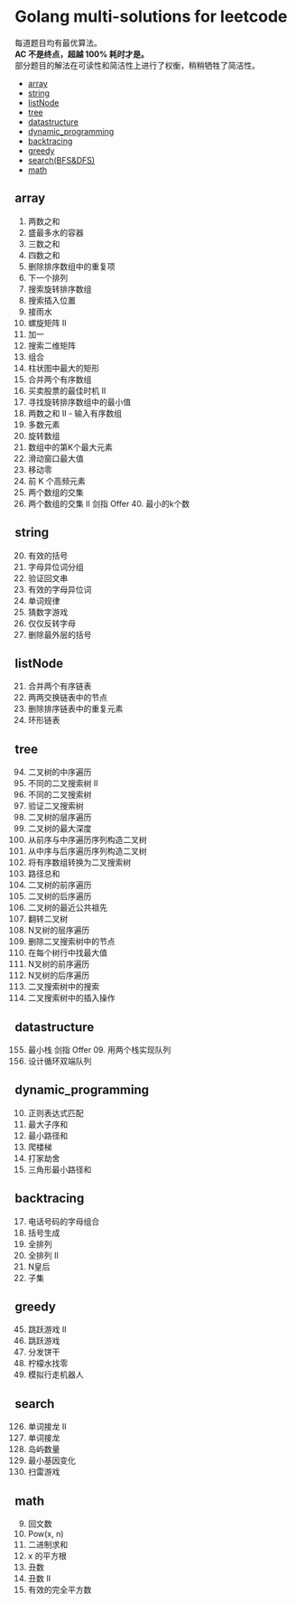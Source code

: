 # Golang multi-solutions for leetcode
每道题目均有最优算法。  
**AC 不是终点，超越 100% 耗时才是。**  
部分题目的解法在可读性和简洁性上进行了权衡，稍稍牺牲了简洁性。

* [array](#array)
* [string](#string)
* [listNode](#listNode)
* [tree](#tree)
* [datastructure](#datastructure)
* [dynamic_programming](#dynamic-programming)
* [backtracing](#backtracing)
* [greedy](#greedy)
* [search(BFS&DFS)](#search)
* [math](#math)

## array
1. 两数之和
11. 盛最多水的容器
15. 三数之和
18. 四数之和
26. 删除排序数组中的重复项
31. 下一个排列
33. 搜索旋转排序数组
35. 搜索插入位置
42. 接雨水
59. 螺旋矩阵 II
66. 加一
74. 搜索二维矩阵
77. 组合
84. 柱状图中最大的矩形
88. 合并两个有序数组
122. 买卖股票的最佳时机 II
153. 寻找旋转排序数组中的最小值
167. 两数之和 II - 输入有序数组
169. 多数元素
189. 旋转数组
215. 数组中的第K个最大元素
239. 滑动窗口最大值
283. 移动零
347. 前 K 个高频元素
349. 两个数组的交集
350. 两个数组的交集 II
剑指 Offer 40. 最小的k个数

## string
20. 有效的括号
49. 字母异位词分组
125. 验证回文串
242. 有效的字母异位词
290. 单词规律
299. 猜数字游戏
917. 仅仅反转字母
1021. 删除最外层的括号

## listNode
21. 合并两个有序链表
24. 两两交换链表中的节点
83. 删除排序链表中的重复元素
141. 环形链表

## tree
94. 二叉树的中序遍历
95. 不同的二叉搜索树 II
96. 不同的二叉搜索树
98. 验证二叉搜索树
102. 二叉树的层序遍历
104. 二叉树的最大深度
105. 从前序与中序遍历序列构造二叉树
106. 从中序与后序遍历序列构造二叉树
108. 将有序数组转换为二叉搜索树
112. 路径总和
144. 二叉树的前序遍历
145. 二叉树的后序遍历
236. 二叉树的最近公共祖先
266. 翻转二叉树
429. N叉树的层序遍历
450. 删除二叉搜索树中的节点
515. 在每个树行中找最大值
589. N叉树的前序遍历
590. N叉树的后序遍历
700. 二叉搜索树中的搜索
701. 二叉搜索树中的插入操作

## datastructure
155. 最小栈
剑指 Offer 09. 用两个栈实现队列
641. 设计循环双端队列

## dynamic_programming
10. 正则表达式匹配
53. 最大子序和
64. 最小路径和
70. 爬楼梯
198. 打家劫舍
120. 三角形最小路径和

## backtracing
17. 电话号码的字母组合
22. 括号生成
46. 全排列
47. 全排列 II
51. N皇后
78. 子集

## greedy
45. 跳跃游戏 II
55. 跳跃游戏
455. 分发饼干
860. 柠檬水找零
874. 模拟行走机器人

## search
126. 单词接龙 II
127. 单词接龙
200. 岛屿数量
433. 最小基因变化
529. 扫雷游戏

## math
9. 回文数
50. Pow(x, n)
67. 二进制求和
69. x 的平方根
263. 丑数
264. 丑数 II
367. 有效的完全平方数
